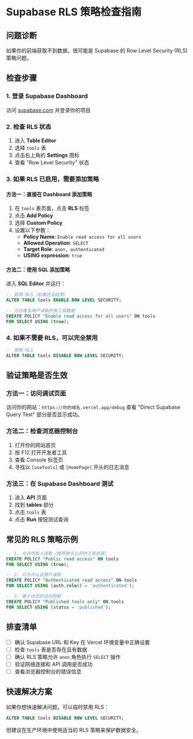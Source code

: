 # Supabase RLS 策略检查指南

## 问题诊断

如果你的前端获取不到数据，很可能是 Supabase 的 Row Level Security (RLS) 策略问题。

## 检查步骤

### 1. 登录 Supabase Dashboard
访问 [supabase.com](https://supabase.com) 并登录你的项目

### 2. 检查 RLS 状态
1. 进入 **Table Editor**
2. 选择 `tools` 表
3. 点击右上角的 **Settings** 图标
4. 查看 "Row Level Security" 状态

### 3. 如果 RLS 已启用，需要添加策略

#### 方法一：直接在 Dashboard 添加策略
1. 在 `tools` 表页面，点击 **RLS** 标签
2. 点击 **Add Policy**
3. 选择 **Custom Policy**
4. 设置以下参数：
   - **Policy Name**: `Enable read access for all users`
   - **Allowed Operation**: `SELECT`
   - **Target Role**: `anon, authenticated`
   - **USING expression**: `true`

#### 方法二：使用 SQL 添加策略
进入 **SQL Editor** 并运行：

```sql
-- 启用 RLS（如果还没启用）
ALTER TABLE tools ENABLE ROW LEVEL SECURITY;

-- 允许匿名用户读取所有工具数据
CREATE POLICY "Enable read access for all users" ON tools
FOR SELECT USING (true);
```

### 4. 如果不需要 RLS，可以完全禁用

```sql
-- 禁用 RLS
ALTER TABLE tools DISABLE ROW LEVEL SECURITY;
```

## 验证策略是否生效

### 方法一：访问调试页面
访问你的网站：`https://你的域名.vercel.app/debug`
查看 "Direct Supabase Query Test" 部分是否显示成功。

### 方法二：检查浏览器控制台
1. 打开你的网站首页
2. 按 F12 打开开发者工具
3. 查看 Console 标签页
4. 寻找以 `[useTools]` 或 `[HomePage]` 开头的日志消息

### 方法三：在 Supabase Dashboard 测试
1. 进入 **API** 页面
2. 找到 **tables** 部分
3. 点击 `tools` 表
4. 点击 **Run** 按钮测试查询

## 常见的 RLS 策略示例

```sql
-- 1. 允许所有人读取（推荐用于公开的工具目录）
CREATE POLICY "Public read access" ON tools
FOR SELECT USING (true);

-- 2. 只允许认证用户读取
CREATE POLICY "Authenticated read access" ON tools
FOR SELECT USING (auth.role() = 'authenticated');

-- 3. 基于状态的访问控制
CREATE POLICY "Published tools only" ON tools
FOR SELECT USING (status = 'published');
```

## 排查清单

- [ ] 确认 Supabase URL 和 Key 在 Vercel 环境变量中正确设置
- [ ] 检查 `tools` 表是否存在且有数据
- [ ] 确认 RLS 策略允许 `anon` 角色执行 `SELECT` 操作
- [ ] 验证网络连接和 API 调用是否成功
- [ ] 查看浏览器控制台的错误信息

## 快速解决方案

如果你想快速解决问题，可以临时禁用 RLS：

```sql
ALTER TABLE tools DISABLE ROW LEVEL SECURITY;
```

但建议在生产环境中使用适当的 RLS 策略来保护数据安全。